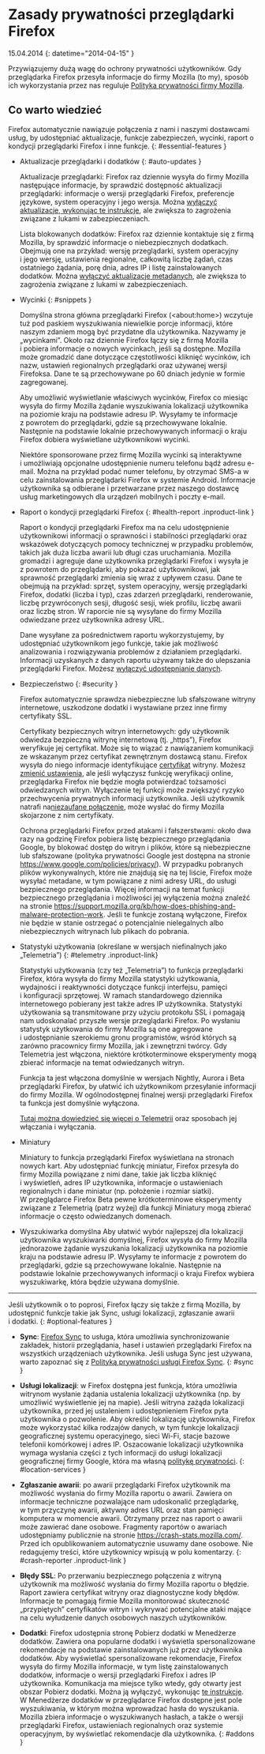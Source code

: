# Zasady prywatności przeglądarki Firefox

15.04.2014
{: datetime="2014-04-15" }

Przywiązujemy dużą wagę do ochrony prywatności użytkowników. Gdy przeglądarka Firefox przesyła informacje do firmy Mozilla (to my), sposób ich wykorzystania przez nas reguluje [Polityka prywatności firmy Mozilla](https://www.mozilla.org/privacy/).

## Co warto wiedzieć

Firefox automatycznie nawiązuje połączenia z nami i naszymi dostawcami usług, by udostępniać aktualizacje, funkcje zabezpieczeń, wycinki, raport o kondycji przeglądarki Firefox i inne funkcje. 
{: #essential-features }

* Aktualizacje przeglądarki i dodatków
  {: #auto-updates }

	Aktualizacje przeglądarki: Firefox raz dziennie wysyła do firmy Mozilla następujące informacje, by sprawdzić dostępność aktualizacji przeglądarki: informacje o wersji przeglądarki Firefox, preferencje językowe, system operacyjny i jego wersja. Można [wyłączyć aktualizacje, wykonując te instrukcje](https://support.mozilla.org/kb/how-stop-firefox-automatically-making-connections#w_auto-update-checking), ale zwiększa to zagrożenia związane z lukami w zabezpieczeniach.

	Lista blokowanych dodatków: Firefox raz dziennie kontaktuje się z firmą Mozilla, by sprawdzić informacje o niebezpiecznych dodatkach. Obejmują one na przykład: wersję przeglądarki, system operacyjny i jego wersję, ustawienia regionalne, całkowitą liczbę żądań, czas ostatniego żądania, porę dnia, adres IP i listę zainstalowanych dodatków. Można [wyłączyć aktualizacje metadanych](https://blog.mozilla.org/addons/how-to-opt-out-of-add-on-metadata-updates/), ale zwiększa to zagrożenia związane z lukami w zabezpieczeniach.

* Wycinki
  {: #snippets }

	Domyślna strona główna przeglądarki Firefox (&lt;about:home&gt;) wczytuje tuż pod paskiem wyszukiwania niewielkie porcje informacji, które naszym zdaniem mogą być przydatne dla użytkownika. Nazywamy je „wycinkami”. Około raz dziennie Firefox łączy się z firmą Mozilla i pobiera informacje o nowych wycinkach, jeśli są dostępne. Mozilla może gromadzić dane dotyczące częstotliwości kliknięć wycinków, ich nazw, ustawień regionalnych przeglądarki oraz używanej wersji Firefoksa. Dane te są przechowywane po 60 dniach jedynie w formie zagregowanej.

	Aby umożliwić wyświetlanie właściwych wycinków, Firefox co miesiąc wysyła do firmy Mozilla żądanie wyszukiwania lokalizacji użytkownika na poziomie kraju na podstawie adresu IP. Wysyłamy te informacje z powrotem do przeglądarki, gdzie są przechowywane lokalnie. Następnie na podstawie lokalnie przechowywanych informacji o kraju Firefox dobiera wyświetlane użytkownikowi wycinki.
	
	Niektóre sponsorowane przez firmę Mozilla wycinki są interaktywne i umożliwiają opcjonalne udostępnienie numeru telefonu bądź adresu e-mail. Można na przykład podać numer telefonu, by otrzymać SMS-a w celu zainstalowania przeglądarki Firefox w systemie Android. Informacje użytkownika są odbierane i przetwarzane przez naszego dostawcę usług marketingowych dla urządzeń mobilnych i poczty e-mail.

* Raport o kondycji przeglądarki Firefox
  {: #health-report .inproduct-link } 

	Raport o kondycji przeglądarki Firefox ma na celu udostępnienie użytkownikowi informacji o sprawności i stabilności przeglądarki oraz wskazówek dotyczących pomocy technicznej w przypadku problemów, takich jak duża liczba awarii lub długi czas uruchamiania. Mozilla gromadzi i agreguje dane użytkownika przeglądarki Firefox i wysyła je z powrotem do przeglądarki, aby pokazać użytkownikowi, jak sprawność przeglądarki zmienia się wraz z upływem czasu. Dane te obejmują na przykład: sprzęt, system operacyjny, wersję przeglądarki Firefox, dodatki (liczba i typ), czas zdarzeń przeglądarki, renderowanie, liczbę przywróconych sesji, długość sesji, wiek profilu, liczbę awarii oraz liczbę stron. W raporcie nie są wysyłane do firmy Mozilla odwiedzane przez użytkownika adresy URL.

	Dane wysyłane za pośrednictwem raportu wykorzystujemy, by udostępniać użytkownikom jego funkcje, takie jak możliwość analizowania i rozwiązywania problemów z działaniem przeglądarki. Informacji uzyskanych z danych raportu używamy także do ulepszania przeglądarki Firefox. Możesz [wyłączyć udostępnianie danych](https://support.mozilla.org/kb/firefox-health-report-understand-your-browser-perf#w_how-to-turn-data-sharing-on-or-off).

* Bezpieczeństwo
  {: #security }

	Firefox automatycznie sprawdza niebezpieczne lub sfałszowane witryny internetowe, uszkodzone dodatki i wystawiane przez inne firmy certyfikaty SSL.

	Certyfikaty bezpiecznych witryn internetowych: gdy użytkownik odwiedza bezpieczną witrynę internetową (tj. „https”), Firefox weryfikuje jej certyfikat. Może się to wiązać z nawiązaniem komunikacji ze wskazanym przez certyfikat zewnętrznym dostawcą stanu. Firefox wysyła do niego informacje identyfikujące [certyfikat](https://support.mozilla.org/kb/secure-website-certificate) witryny. Możesz [zmienić ustawienia](https://support.mozilla.org/kb/advanced-settings-browsing-network-updates-encryption#w_certificates-tab), ale jeśli wyłączysz funkcję weryfikacji online, przeglądarka Firefox nie będzie mogła potwierdzać tożsamości odwiedzanych witryn. Wyłączenie tej funkcji może zwiększyć ryzyko przechwycenia prywatnych informacji użytkownika. Jeśli użytkownik natrafi na[niezaufane połączenie](https://support.mozilla.org/kb/connection-untrusted-error-message), może wysłać do firmy Mozilla skojarzone z nim certyfikaty.

	Ochrona przeglądarki Firefox przed atakami i fałszerstwami: około dwa razy na godzinę Firefox pobiera listę bezpiecznego przeglądania Google, by blokować dostęp do witryn i plików, które są niebezpieczne lub sfałszowane (polityka prywatności Google jest dostępna na stronie <https://www.google.com/policies/privacy/>). W przypadku pobranych plików wykonywalnych, które nie znajdują się na tej liście, Firefox może wysyłać metadane, w tym powiązane z nimi adresy URL, do usługi bezpiecznego przeglądania. Więcej informacji na temat funkcji bezpiecznego przeglądania i możliwości jej wyłączenia można znaleźć na stronie <https://support.mozilla.org/kb/how-does-phishing-and-malware-protection-work>. Jeśli te funkcje zostaną wyłączone, Firefox nie będzie w stanie ostrzegać o potencjalnie nielegalnych albo niebezpiecznych witrynach lub plikach do pobrania.

* Statystyki użytkowania (określane w wersjach niefinalnych jako „Telemetria”)
  {: #telemetry .inproduct-link}

	Statystyki użytkowania (czy też „Telemetria”) to funkcja przeglądarki Firefox, która wysyła do firmy Mozilla statystyki użytkowania, wydajności i reaktywności dotyczące funkcji interfejsu, pamięci i konfiguracji sprzętowej. W ramach standardowego dziennika internetowego pobierany jest także adres IP użytkownika. Statystyki użytkowania są transmitowane przy użyciu protokołu SSL i pomagają nam udoskonalać przyszłe wersje przeglądarki Firefox. Po wysłaniu statystyk użytkowania do firmy Mozilla są one agregowane i udostępnianie szerokiemu gronu programistów, wśród których są zarówno pracownicy firmy Mozilla, jak i zewnętrzni twórcy. Gdy Telemetria jest włączona, niektóre krótkoterminowe eksperymenty mogą zbierać informacje na temat odwiedzanych witryn.

	Funkcja ta jest włączona domyślnie w wersjach Nightly, Aurora i Beta przeglądarki Firefox, by ułatwić ich użytkownikom przesyłanie informacji do firmy Mozilla. W ogólnodostępnej finalnej wersji przeglądarki Firefox ta funkcja jest domyślnie wyłączona.

	[Tutaj można dowiedzieć się więcej o Telemetrii](https://support.mozilla.org/kb/send-performance-data-improve-firefox) oraz sposobach jej włączania i wyłączania. 

* Miniatury

	Miniatury to funkcja przeglądarki Firefox wyświetlana na stronach nowych kart. Aby udostępniać funkcję miniatur, Firefox przesyła do firmy Mozilla powiązane z nimi dane, takie jak liczba kliknięć i wyświetleń, adres IP użytkownika, informacje o ustawieniach regionalnych i dane miniatur (np. położenie i rozmiar siatki). W przeglądarce Firefox Beta pewne krótkoterminowe eksperymenty związane z Telemetrią (patrz wyżej) dla funkcji Miniatury mogą zbierać informacje o często odwiedzanych domenach.
	
* Wyszukiwarka domyślna
	Aby ułatwić wybór najlepszej dla lokalizacji użytkownika wyszukiwarki domyślnej, Firefox wysyła do firmy Mozilla jednorazowe żądanie wyszukania lokalizacji użytkownika na poziomie kraju na podstawie adresu IP. Wysyłamy te informacje z powrotem do przeglądarki, gdzie są przechowywane lokalnie. Następnie na podstawie lokalnie przechowywanych informacji o kraju Firefox wybiera wyszukiwarkę, która będzie używana domyślnie.

---------------------------------------

Jeśli użytkownik o to poprosi, Firefox łączy się także z firmą Mozilla, by udostępnić funkcje takie jak Sync, usługi lokalizacji, zgłaszanie awarii i dodatki.
{: #optional-features }

* **Sync**: [Firefox Sync](https://www.mozilla.org/firefox/sync/) to usługa, która umożliwia synchronizowanie zakładek, historii przeglądania, haseł i ustawień przeglądarki Firefox na wszystkich urządzeniach użytkownika. Jeśli usługa Sync jest używana, warto zapoznać się z [Polityką prywatności usługi Firefox Sync](https://accounts.firefox.com/legal/privacy).
{: #sync }

* **Usługi lokalizacji**: w Firefox dostępna jest funkcja, która umożliwia witrynom wysłanie żądania ustalenia lokalizacji użytkownika (np. by umożliwić wyświetlenie jej na mapie). Jeśli witryna zażąda lokalizacji użytkownika, przed jej ustaleniem i udostępnieniem Firefox pyta użytkownika o pozwolenie. Aby określić lokalizację użytkownika, Firefox może wykorzystać kilka rodzajów danych, w tym funkcje lokalizacji geograficznej systemu operacyjnego, sieci Wi-Fi, stacje bazowe telefonii komórkowej i adres IP. Oszacowanie lokalizacji użytkownika wymaga wysłania części z tych informacji do usługi lokalizacji geograficznej firmy Google, która ma własną [politykę prywatności](https://www.google.com/privacy/lsf.html).
{: #location-services }

* **Zgłaszanie awarii**: po awarii przeglądarki Firefox użytkownik ma możliwość wysłania do firmy Mozilla raportu o awarii. Zawiera on informacje techniczne pozwalające nam udoskonalić przeglądarkę, w tym przyczynę awarii, aktywny adres URL oraz stan pamięci komputera w momencie awarii. Otrzymany przez nas raport o awarii może zawierać dane osobowe. Fragmenty raportów o awariach udostępniamy publicznie na stronie <https://crash-stats.mozilla.com/>. Przed ich opublikowaniem automatycznie usuwamy dane osobowe. Nie redagujemy treści, które użytkownicy wpisują w polu komentarzy.
{: #crash-reporter .inproduct-link }

* **Błędy SSL**: Po przerwaniu bezpiecznego połączenia z witryną użytkownik ma możliwość wysłania do firmy Mozilla raportu o błędzie. Raport zawiera certyfikat witryny oraz diagnostyczne kody błędów. Informacje te pomagają firmie Mozilla monitorować skuteczność „przypiętych” certyfikatów witryn i wykrywać potencjalne ataki mające na celu wyłudzenie danych osobowych naszych użytkowników.

* **Dodatki**: Firefox udostępnia stronę Pobierz dodatki w Menedżerze dodatków. Zawiera ona popularne dodatki i wyświetla spersonalizowane rekomendacje na podstawie zainstalowanych już przez użytkownika dodatków. Aby wyświetlać spersonalizowane rekomendacje, Firefox wysyła do firmy Mozilla informacje, w tym listę zainstalowanych dodatków, informacje o wersji przeglądarki Firefox i adres IP użytkownika. Komunikacja ma miejsce tylko wtedy, gdy otwarty jest obszar Pobierz dodatki. Można ją wyłączyć, wykonując [te instrukcje](https://blog.mozilla.org/addons/how-to-opt-out-of-add-on-metadata-updates/). W Menedżerze dodatków w przeglądarce Firefox dostępne jest pole wyszukiwania, w którym można wprowadzać hasła do wyszukania. Mozilla zbiera informacje o wyszukiwanych hasłach, a także o wersji przeglądarki Firefox, ustawieniach regionalnych oraz systemie operacyjnym, by wyświetlać rekomendacje dla użytkownika.
{: #addons }
